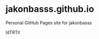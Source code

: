 # jakonbasss.github.io
Personal GitHub Pages site for jakonbasss



































ldTRTll
